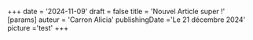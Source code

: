+++
date = '2024-11-09'
draft = false
title = 'Nouvel Article super !'
[params]
auteur = 'Carron Alicia'
publishingDate ='Le 21 décembre 2024'
picture ='test'
+++
